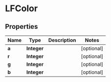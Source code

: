 # LFColor

## Properties
Name | Type | Description | Notes
------------ | ------------- | ------------- | -------------
**a** | **Integer** |  |  [optional]
**r** | **Integer** |  |  [optional]
**g** | **Integer** |  |  [optional]
**b** | **Integer** |  |  [optional]
